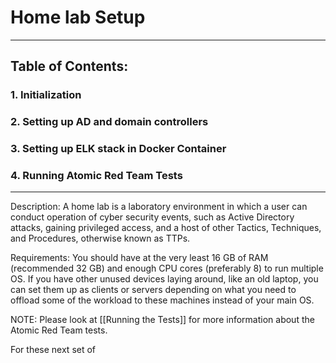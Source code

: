 # Home lab Setup
---
## Table of Contents:
### 1. Initialization
### 2. Setting up AD and domain controllers
### 3. Setting up ELK stack in Docker Container
### 4. Running Atomic Red Team Tests
---
Description: A home lab is a laboratory environment in which a user can conduct operation of cyber security events, such as Active Directory attacks, gaining privileged access, and a host of other Tactics, Techniques, and Procedures, otherwise known as TTPs. 

Requirements: You should have at the very least 16 GB of RAM (recommended 32 GB) and enough CPU cores (preferably 8) to run multiple OS. If you have other unused devices laying around, like an old laptop, you can set them up as clients or servers depending on what you need to offload some of the workload to these machines instead of your main OS.

NOTE: Please look at [[Running the Tests]] for more information about the Atomic Red Team tests.

For these next set of 



